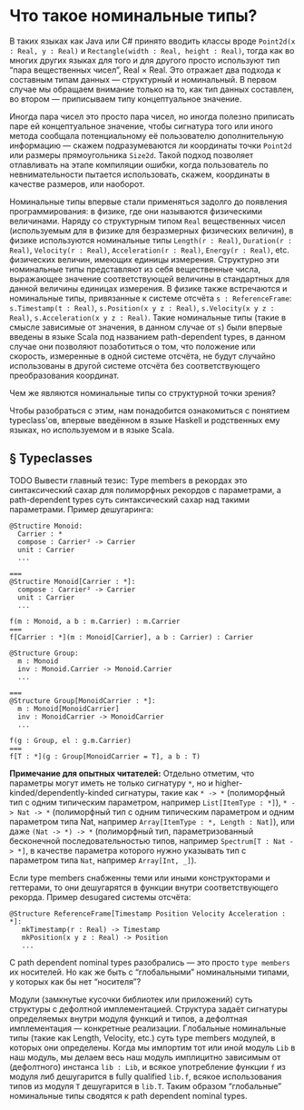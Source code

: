 Что такое номинальные типы?
===========================

В таких языках как Java или C# принято вводить классы вроде `Point2d(x : Real, y : Real)` и `Rectangle(width : Real, height : Real)`, тогда как во многих других языках для того и для другого просто используют тип “пара вещественных чисел”, Real × Real. Это отражает два подхода к составным типам данных — структурный и номинальный. В первом случае мы обращаем внимание только на то, как тип данных составлен, во втором — приписываем типу концептуальное значение.

Иногда пара чисел это просто пара чисел, но иногда полезно приписать паре ей концептуальное значение, чтобы сигнатура того или иного метода сообщала потенциальному её пользователю дополнительную информацию — скажем подразумеваются ли координаты точки `Point2d` или размеры прямоугольника `Size2d`. Такой подход позволяет отлавливать на этапе компиляции ошибки, когда пользователь по невнимательности пытается использовать, скажем, координаты в качестве размеров, или наоборот.

Номинальные типы впервые стали применяться задолго до появления программирования: в физике, где они называются физическими величинами. Наряду со структурным типом `Real` вещественных чисел (используемым для в физике для безразмерных физических величин), в физике используются номинальные типы `Length(r : Real)`, `Duration(r : Real)`, `Velocity(r : Real)`, `Acceleration(r : Real)`, `Energy(r : Real)`, etc. физических величин, имеющих единицы измерения. Структурно эти номинальные типы представляют из себя вещественные числа, выражающее значение соответствующей величины в стандартных для данной величины единицах измерения. В физике также встречаются и номинальные типы, привязанные к системе отсчёта `s : ReferenceFrame`: `s.Timestamp(t : Real)`, `s.Position(x y z : Real)`, `s.Velocity(x y z : Real)`, `s.Acceleration(x y z : Real)`. Такие номинальные типы (такие в смысле зависимые от значения, в данном случае от `s`) были впервые введены в языке Scala под названием path-dependent types, в данном случае они позволяют позаботиться о том, что положение или скорость, измеренные в одной системе отсчёта, не будут случайно использованы в другой системе отсчёта без соответствующего преобразования координат.

Чем же являются номинальные типы со структурной точки зрения?

Чтобы разобраться с этим, нам понадобится ознакомиться с понятием typeclass'ов, впервые введённом в языке Haskell и родственных ему языках, но используемом и в языке Scala.

§ Typeclasses
-------------


TODO Вывести главный тезис:
Type members в рекордах это синтаксический сахар для полиморфных рекордов с параметрами, а path-dependent types суть синтаксический сахар над такими параметрами. Пример дешугаринга:
```
@Structire Monoid:
  Carrier : *
  compose : Carrier² -> Carrier
  unit : Carrier
  ...
  
===
@Structire Monoid[Carrier : *]:
  compose : Carrier² -> Carrier
  unit : Carrier
  ...
```

```
f(m : Monoid, a b : m.Carrier) : m.Carrier
===
f[Carrier : *](m : Monoid[Carrier], a b : Carrier) : Carrier
```

```
@Structure Group:
  m : Monoid
  inv : Monoid.Carrier -> Monoid.Carrier
  ...
  
===
@Structure Group[MonoidCarrier : *]:
  m : Monoid[MonoidCarrier]
  inv : MonoidCarrier -> MonoidCarrier
  ...
```

```
f(g : Group, el : g.m.Carrier)
===
f[T : *](g : Group[MonoidCarrier = T], a b : T)
```

**Примечание для опытных читателей:** Отдельно отметим, что параметры могут иметь не только сигнатуру `*`, но и higher-kinded/dependently-kinded сигнатуры, такие как `* -> *` (полиморфный тип с одним типическим параметром, например `List[ItemType : *]`), `* -> Nat -> *` (полиморфный тип с одним типическим параметром и одним параметром типа Nat, например `Array[ItemType : *, Length : Nat]`), или даже `(Nat -> *) -> *` (полиморфный тип, параметризованный бесконечной последовательностью типов, например `Spectrum[T : Nat -> *]`, в качестве параметра которого нужно указывать тип с параметром типа `Nat`, например `Array[Int, _]`).

Если type members снабженны теми или иными конструкторами и геттерами, то они дешугарятся в функции внутри соответствующего рекорда. Пример desugared системы отсчёта:
```
@Structure ReferenceFrame[Timestamp Position Velocity Acceleration : *]:
   mkTimestamp(r : Real) -> Timestamp
   mkPosition(x y z : Real) -> Position
   ...
```
С path dependent nominal types разобрались — это просто `type members` их носителей. Но как же быть с “глобальными” номинальными типами, у которых как бы нет “носителя”?

Модули (замкнутые кусочки библиотек или приложений) суть структуры с дефолтной имплементацией. Структура задаёт сигнатуры определяемых внутри модуля функций и типов, а дефолтная имплементация — конкретные реализации. Глобальные номинальные типы (такие как Length, Velocity, etc.) суть type members модулей, в которых они определены. Когда мы импортим тот или иной модуль `Lib` в наш модуль, мы делаем весь наш модуль имплицитно зависимым от (дефолтного) инстанса `lib : Lib`, и всякое употребление функции `f` из модуля либ дешугарится в fully qualified `lib.f`, всякое использования типов из модуля `T` дешугарится в `lib.T`. Таким образом “глобальные” номинальные типы сводятся к path dependent nominal types.
